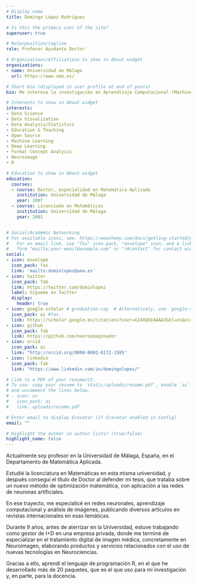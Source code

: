 ```yaml
---
# Display name
title: Domingo López Rodríguez

# Is this the primary user of the site?
superuser: true

# Role/position/tagline
role: Profesor Ayudante Doctor

# Organizations/Affiliations to show in About widget
organizations:
- name: Universidad de Málaga
  url: https://www.uma.es/

# Short bio (displayed in user profile at end of posts)
bio: Me interesa la investigación en Aprendizaje Computacional (Machine Learning), en análisis de redes sociales, en el uso de métodos formales y el procesamiento de imagen médica.

# Interests to show in About widget
interests:
- Data Science
- Data Visualization
- Data Analysis/Statistics
- Education & Teaching
- Open Source
- Machine Learning
- Deep Learning
- Formal Concept Analysis
- Neuroimage
- R

# Education to show in About widget
education:
  courses:
  - course: Doctor, especialidad en Matemática Aplicada
    institution: Universidad de Málaga
    year: 2007
  - course: Licenciado en Matemáticas
    institution: Universidad de Málaga
    year: 2001


# Social/Academic Networking
# For available icons, see: https://wowchemy.com/docs/getting-started/page-builder/#icons
#   For an email link, use "fas" icon pack, "envelope" icon, and a link in the
#   form "mailto:your-email@example.com" or "/#contact" for contact widget.
social:
- icon: envelope
  icon_pack: fas
  link: 'mailto:dominlopez@uma.es'
- icon: twitter
  icon_pack: fab
  link: https://twitter.com/dominlopez
  label: Sígueme en Twitter
  display:
    header: true
- icon: google-scholar # graduation-cap  # Alternatively, use `google-scholar` icon from `ai` icon pack
  icon_pack: ai #fas
  link: https://scholar.google.es/citations?user=X24XQHIAAAAJ&hl=es&oi=sra
- icon: github
  icon_pack: fab
  link: https://github.com/neuroimaginador
- icon: orcid
  icon_pack: ai
  link: "http://orcid.org/0000-0002-0172-1585"
- icon: linkedin
  icon_pack: fab
  link: "https://www.linkedin.com/in/domingolopez/"

# Link to a PDF of your resume/CV.
# To use: copy your resume to `static/uploads/resume.pdf`, enable `ai` icons in `params.toml`, 
# and uncomment the lines below.
# - icon: cv
#   icon_pack: ai
#   link: uploads/resume.pdf

# Enter email to display Gravatar (if Gravatar enabled in Config)
email: ""

# Highlight the author in author lists? (true/false)
highlight_name: false
---
```


Actualmente soy profesor en la Universidad de Málaga, España, en el Departamento de Matemática Aplicada. 

Estudié la licenciatura en Matemáticas en esta misma universidad, y después conseguí el título de Doctor al defender mi tesis, que trataba sobre un nuevo método de optimización matemática, con aplicación a las redes de neuronas artificiales.

En ese trayecto, me especialicé en redes neuronales, aprendizaje computacional y análisis de imágenes, publicando diversos artículos en revistas internacionales en esas temáticas.

Durante 9 años, antes de aterrizar en la Universidad, estuve trabajando como gestor de I+D en una empresa privada, donde me terminé de especializar en el tratamiento digital de imagen médica, concretamente en Neuroimagen, elaborando productos y servicios relacionados con el uso de nuevas tecnologías en Neurociencias.

Gracias a ello, aprendí el lenguaje de programación R, en el que he desarrollado más de 20 paquetes, que es el que uso para mi investigación y, en parte, para la docencia.
